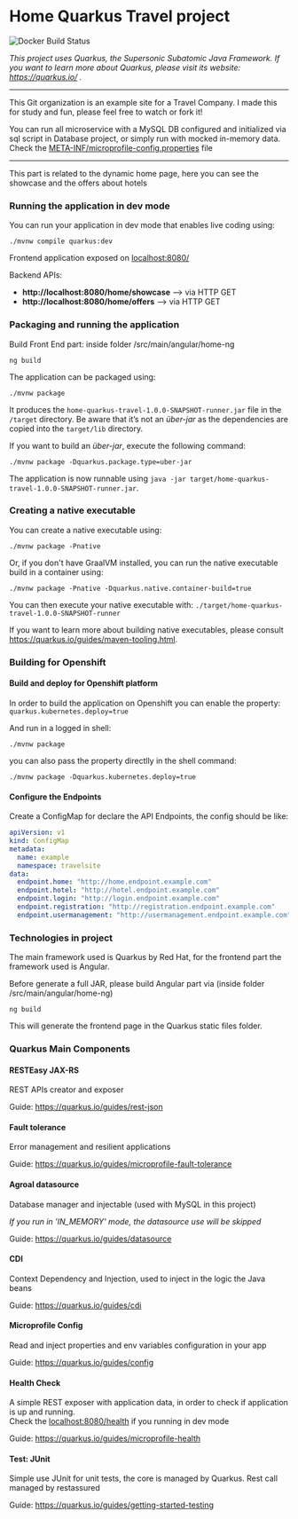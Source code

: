 # Home Quarkus Travel project

![Docker Build Status](https://img.shields.io/docker/cloud/build/martins96/quarkus-travel-home)

<i>This project uses Quarkus, the Supersonic Subatomic Java Framework.
If you want to learn more about Quarkus, please visit its website: https://quarkus.io/ .</i>

___
This Git organization is an example site for a Travel Company. I made this for study and fun, please feel free to watch or fork it! 

You can run all microservice with a MySQL DB configured and initialized via sql script in Database project, or simply run with mocked in-memory data. 
Check the [META-INF/microprofile-config.properties](https://github.com/Quarkus-Travel-Site-Martins96/Quarkus-Travel-Home/blob/master/src/main/resources/META-INF/microprofile-config.properties) file
___

This part is related to the dynamic home page, here you can see the showcase and the offers about hotels

### Running the application in dev mode

You can run your application in dev mode that enables live coding using:
```shell script
./mvnw compile quarkus:dev
```

Frontend application exposed on [localhost:8080/](http://localhost:8080/)

Backend APIs:
 - **http://localhost:8080/home/showcase** --> via HTTP GET
 - **http://localhost:8080/home/offers** --> via HTTP GET

### Packaging and running the application

Build Front End part: inside folder /src/main/angular/home-ng

```shell script
ng build
```

The application can be packaged using:

```shell script
./mvnw package
```
It produces the `home-quarkus-travel-1.0.0-SNAPSHOT-runner.jar` file in the `/target` directory.
Be aware that it’s not an _über-jar_ as the dependencies are copied into the `target/lib` directory.

If you want to build an _über-jar_, execute the following command:

```shell script
./mvnw package -Dquarkus.package.type=uber-jar
```

The application is now runnable using `java -jar target/home-quarkus-travel-1.0.0-SNAPSHOT-runner.jar`.

### Creating a native executable

You can create a native executable using: 

```shell script
./mvnw package -Pnative
```

Or, if you don't have GraalVM installed, you can run the native executable build in a container using: 

```shell script
./mvnw package -Pnative -Dquarkus.native.container-build=true
```

You can then execute your native executable with: `./target/home-quarkus-travel-1.0.0-SNAPSHOT-runner`

If you want to learn more about building native executables, please consult https://quarkus.io/guides/maven-tooling.html.

### Building for Openshift

#### Build and deploy for Openshift platform

In order to build the application on Openshift you can enable the property: `quarkus.kubernetes.deploy=true`

And run in a logged in shell:

```shell script
./mvnw package
```

you can also pass the property directlly in the shell command:

```shell script
./mvnw package -Dquarkus.kubernetes.deploy=true
```

#### Configure the Endpoints

Create a ConfigMap for declare the API Endpoints, the config should be like:

```yaml
apiVersion: v1
kind: ConfigMap
metadata:
  name: example
  namespace: travelsite
data:
  endpoint.home: "http://home.endpoint.example.com"
  endpoint.hotel: "http://hotel.endpoint.example.com"
  endpoint.login: "http://login.endpoint.example.com"
  endpoint.registration: "http://registration.endpoint.example.com"
  endpoint.usermanagement: "http://usermanagement.endpoint.example.com"

```


### Technologies in project

The main framework used is Quarkus by Red Hat, for the frontend part the framework used is Angular.

Before generate a full JAR, please build Angular part via (inside folder /src/main/angular/home-ng)
```shell script
ng build
```

This will generate the frontend page in the Quarkus static files folder.


### Quarkus Main Components

#### RESTEasy JAX-RS

<p>REST APIs creator and exposer</p>

Guide: https://quarkus.io/guides/rest-json

#### Fault tolerance

<p>Error management and resilient applications</p>

Guide: https://quarkus.io/guides/microprofile-fault-tolerance

#### Agroal datasource

<p>Database manager and injectable (used with MySQL in this project)</p>
<p><i>If you run in 'IN_MEMORY' mode, the datasource use will be skipped</i></p>

Guide: https://quarkus.io/guides/datasource

#### CDI

<p>Context Dependency and Injection, used to inject in the logic the Java beans</p> 

Guide: https://quarkus.io/guides/cdi

#### Microprofile Config

<p>Read and inject properties and env variables configuration in your app</p>

Guide: https://quarkus.io/guides/config

#### Health Check

<p>A simple REST exposer with application data, in order to check if application is up and running.<br>
Check the <a href="http://localhost:8080/health">localhost:8080/health</a> if you running in dev mode</p>

Guide: https://quarkus.io/guides/microprofile-health

#### Test: JUnit

<p>Simple use JUnit for unit tests, the core is managed by Quarkus. Rest call managed by restassured</p>

Guide: https://quarkus.io/guides/getting-started-testing








